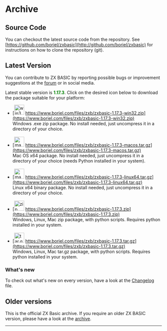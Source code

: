 # Archive

## Source Code
You can checkout the latest source code from the repository.
See [https://github.com/boriel/zxbasic](http://github.com/boriel/zxbasic) for instructions on how to clone the
repository (git).


## Latest Version
You can contribute to ZX BASIC by reporting possible bugs or improvement suggestions at the
[forum](http://www.boriel.com/forum) or in social media.

Latest stable version is <span style="color: green;">**1.17.3**</span>.
Click on the desired icon below to download the package suitable for your platform:

* [<img src="https://zxbasic.readthedocs.io/en/docs/img/win32.png" alt="win32zip" width="32px"/>
  https://www.boriel.com/files/zxb/zxbasic-1.17.3-win32.zip](https://www.boriel.com/files/zxb/zxbasic-1.17.3-win32.zip)
<br />Windows .exe zip package. No install needed, just uncompress it in a directory of your choice.
<br/>&nbsp;
* [<img src="https://zxbasic.readthedocs.io/en/docs/img/macos.png" alt="macostargz" width="32px"/>
  https://www.boriel.com/files/zxb/zxbasic-1.17.3-macos.tar.gz](https://www.boriel.com/files/zxb/zxbasic-1.17.3-macos.tar.gz)
<br />Mac OS x64 package. No install needed, just uncompress it in a directory of your choice (needs Python installed
in your system).
<br/>&nbsp;
* [<img src="https://zxbasic.readthedocs.io/en/docs/img/linux.png" alt="macostargz" width="32px"/>
  https://www.boriel.com/files/zxb/zxbasic-1.17.3-linux64.tar.gz](https://www.boriel.com/files/zxb/zxbasic-1.17.3-linux64.tar.gz)
<br />Linux x64 binary package. No install needed, just uncompress it in a directory of your choice.
<br/>&nbsp;
* [<img src="https://zxbasic.readthedocs.io/en/docs/img/zip-package.png" alt="zip" width="32px"/>
  https://www.boriel.com/files/zxb/zxbasic-1.17.3.zip](https://www.boriel.com/files/zxb/zxbasic-1.17.3.zip)
<br />Windows, Linux, Mac zip package, with python scripts. Requires python installed in your system.
<br/>&nbsp;
* [<img src="https://zxbasic.readthedocs.io/en/docs/img/driver-down.png" alt="tar.gz" width="32px"/>
  https://www.boriel.com/files/zxb/zxbasic-1.17.3.tar.gz](https://www.boriel.com/files/zxb/zxbasic-1.17.3.tar.gz)
<br />Windows, Linux, Mac tar.gz package, with python scripts. Requires python installed in your system.

### What's new
To check out what's new on every version, have a look at the
[Changelog](https://github.com/boriel/zxbasic/blob/master/Changelog.md) file.

## Older versions
This is the official ZX Basic archive. If you require an older ZX BASIC version, please have a look
at the [archive](https://www.boriel.com/files/zxb/).

----
